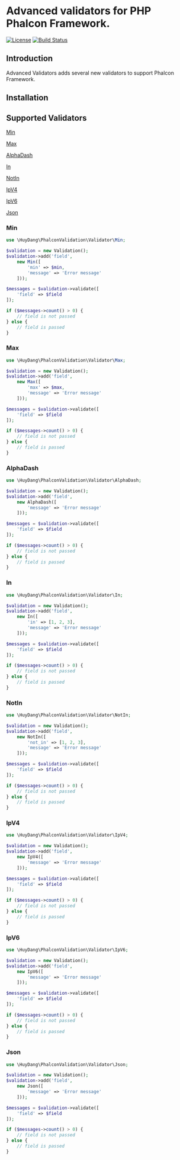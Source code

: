 # Advanced validators for PHP Phalcon Framework.
[![License](https://poser.pugx.org/michele-angioni/phalcon-validators/license)](https://packagist.org/packages/michele-angioni/phalcon-validators)
[![Build Status](https://travis-ci.org/huydang284/phalcon-validation.svg)](https://travis-ci.org/huydang284/phalcon-validators)

## Introduction

Advanced Validators adds several new validators to support Phalcon Framework.
 
## Installation

## Supported Validators
[Min](#min)

[Max](#max)

[AlphaDash](#alphadash)

[In](#in)

[NotIn](#notin)

[IpV4](#ipv4)

[IpV6](#ipv6)

[Json](#json)

### Min
```php
use \HuyDang\PhalconValidation\Validator\Min;

$validation = new Validation();
$validation->add('field',
    new Min([
        'min' => $min,
        'message' => 'Error message'
    ]));

$messages = $validation->validate([
    'field' => $field
]);

if ($messages->count() > 0) {
    // field is not passed
} else {
    // field is passed
}
```

### Max
```php
use \HuyDang\PhalconValidation\Validator\Max;

$validation = new Validation();
$validation->add('field',
    new Max([
        'max' => $max,
        'message' => 'Error message'
    ]));

$messages = $validation->validate([
    'field' => $field
]);

if ($messages->count() > 0) {
    // field is not passed
} else {
    // field is passed
}
```

### AlphaDash

```php
use \HuyDang\PhalconValidation\Validator\AlphaDash;

$validation = new Validation();
$validation->add('field',
    new AlphaDash([
        'message' => 'Error message'
    ]));

$messages = $validation->validate([
    'field' => $field
]);

if ($messages->count() > 0) {
    // field is not passed
} else {
    // field is passed
}
```

### In

```php
use \HuyDang\PhalconValidation\Validator\In;

$validation = new Validation();
$validation->add('field',
    new In([
        'in' => [1, 2, 3],
        'message' => 'Error message'
    ]));

$messages = $validation->validate([
    'field' => $field
]);

if ($messages->count() > 0) {
    // field is not passed
} else {
    // field is passed
}
```

### NotIn

```php
use \HuyDang\PhalconValidation\Validator\NotIn;

$validation = new Validation();
$validation->add('field',
    new NotIn([
        'not_in' => [1, 2, 3],
        'message' => 'Error message'
    ]));

$messages = $validation->validate([
    'field' => $field
]);

if ($messages->count() > 0) {
    // field is not passed
} else {
    // field is passed
}
```

### IpV4

```php
use \HuyDang\PhalconValidation\Validator\IpV4;

$validation = new Validation();
$validation->add('field',
    new IpV4([
        'message' => 'Error message'
    ]));

$messages = $validation->validate([
    'field' => $field
]);

if ($messages->count() > 0) {
    // field is not passed
} else {
    // field is passed
}
```

### IpV6

```php
use \HuyDang\PhalconValidation\Validator\IpV6;

$validation = new Validation();
$validation->add('field',
    new IpV6([
        'message' => 'Error message'
    ]));

$messages = $validation->validate([
    'field' => $field
]);

if ($messages->count() > 0) {
    // field is not passed
} else {
    // field is passed
}
```

### Json

```php
use \HuyDang\PhalconValidation\Validator\Json;

$validation = new Validation();
$validation->add('field',
    new Json([
        'message' => 'Error message'
    ]));

$messages = $validation->validate([
    'field' => $field
]);

if ($messages->count() > 0) {
    // field is not passed
} else {
    // field is passed
}
```
